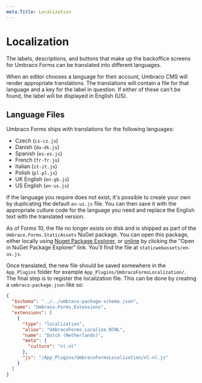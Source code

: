 ```yaml
---
meta.Title: Localization
---
```


# Localization

The labels, descriptions, and buttons that make up the backoffice screens for Umbraco Forms can be translated into different languages.

When an editor chooses a language for their account, Umbraco CMS will render appropriate translations. The translations will contain a file for that language and a key for the label in question. If either of these can't be found, the label will be displayed in English (US).

## Language Files

Umbraco Forms ships with translations for the following languages:

 - Czech (`cs-cz.js`)
 - Danish (`da-dk.js`)
 - Spanish (`es-es.js`)
 - French (`fr-fr.js`)
 - Italian (`it-it.js`)
 - Polish (`pl-pl.js`)
 - UK English (`en-gb.js`)
 - US English (`en-us.js`)

If the language you require does not exist, it's possible to create your own by duplicating the default `en-us.js` file.  You can then save it with the appropriate culture code for the language you need and replace the English text with the translated version.

As of Forms 10, the file no longer exists on disk and is shipped as part of the `Umbraco.Forms.StaticAssets` NuGet package. You can open this package, either locally using [Nuget Package Explorer](https://apps.microsoft.com/store/detail/nuget-package-explorer/9WZDNCRDMDM3?hl=en-gb&gl=gb&rtc=1), or [online](https://www.nuget.org/packages/Umbraco.Forms.StaticAssets/) by clicking the "Open in NuGet Package Explorer" link. You'll find the file at `staticwebassets/en-us.js`.

Once translated, the new file should be saved somewhere in the `App_Plugins` folder for example `App_Plugins/UmbracoFormsLocalization/`. The final step is to register the localization file. This can be done by creating a `umbraco-package.json` like so: 

```json
{
  "$schema": "../../umbraco-package-schema.json",
  "name": "Umbraco.Forms.Extensions",
  "extensions": [
    {
      "type": "localization",
      "alias": "UmbracoForms.Localize.NlNL",
      "name": "Dutch (Netherlands)",
      "meta": {
        "culture": "nl-nl"
      },
      "js": "/App_Plugins/UmbracoFormsLocalization/nl-nl.js"
    }
  ]
}
```
